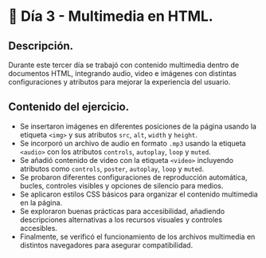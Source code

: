 # 📅 Día 3 - Multimedia en HTML.

## Descripción.
Durante este tercer día se trabajó con contenido multimedia dentro de documentos HTML, integrando audio, video e imágenes con distintas configuraciones y atributos para mejorar la experiencia del usuario.

## Contenido del ejercicio.

- Se insertaron imágenes en diferentes posiciones de la página usando la etiqueta `<img>` y sus atributos `src`, `alt`, `width` y `height`.
- Se incorporó un archivo de audio en formato `.mp3` usando la etiqueta `<audio>` con los atributos `controls`, `autoplay`, `loop` y `muted`.
- Se añadió contenido de video con la etiqueta `<video>` incluyendo atributos como `controls`, `poster`, `autoplay`, `loop` y `muted`.
- Se probaron diferentes configuraciones de reproducción automática, bucles, controles visibles y opciones de silencio para medios.
- Se aplicaron estilos CSS básicos para organizar el contenido multimedia en la página.
- Se exploraron buenas prácticas para accesibilidad, añadiendo descripciones alternativas a los recursos visuales y controles accesibles.
- Finalmente, se verificó el funcionamiento de los archivos multimedia en distintos navegadores para asegurar compatibilidad.